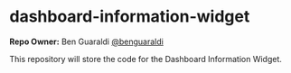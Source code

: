 # dashboard-information-widget

**Repo Owner:** Ben Guaraldi [@benguaraldi](https://github.com/benguaraldi)

This repository will store the code for the Dashboard Information Widget.
